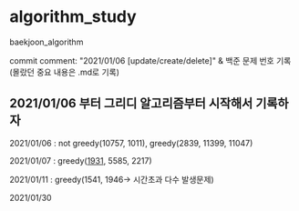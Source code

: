 # algorithm_study
baekjoon_algorithm

commit comment: "2021/01/06 [update/create/delete]"
& 백준 문제 번호 기록(몰랐던 중요 내용은 .md로 기록)

## 2021/01/06 부터 그리디 알고리즘부터 시작해서 기록하자

2021/01/06 : not greedy(10757, 1011), greedy(2839, 11399, 11047)

2021/01/07 : greedy([1931](https://github.com/leeyoungwoozz/algorithm_study/blob/main/정리/question_%201931.md), 5585, 2217)

2021/01/11 : greedy(1541, 1946-> 시간초과 다수 발생문제)

2021/01/30